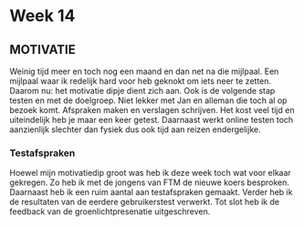 # Week 14

## MOTIVATIE

Weinig tijd meer en toch nog een maand en dan net na die mijlpaal. Een mijlpaal waar ik redelijk hard voor heb geknokt om iets neer te zetten. Daarom nu: het motivatie dipje dient zich aan. Ook is de volgende stap testen en met de doelgroep. Niet lekker met Jan en alleman die toch al op bezoek komt. Afspraken maken en verslagen schrijven. Het kost veel tijd en uiteindelijk heb je maar een keer getest. Daarnaast werkt online testen toch aanzienlijk slechter dan fysiek dus ook tijd aan reizen endergelijke.&#x20;

### Testafspraken

Hoewel mijn motivatiedip groot was heb ik deze week toch wat voor elkaar gekregen. Zo heb ik met de jongens van FTM de nieuwe koers besproken. Daarnaast heb ik een ruim aantal aan testafspraken gemaakt. Verder heb ik de resultaten van de eerdere gebruikerstest verwerkt. Tot slot heb ik de feedback van de groenlichtpresenatie uitgeschreven.
